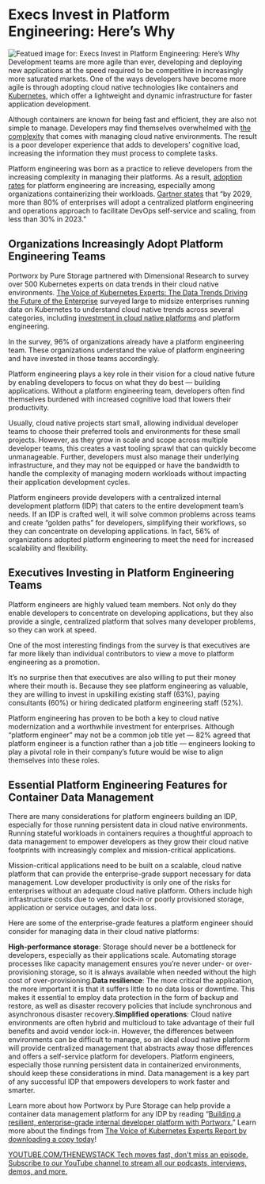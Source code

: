 # Execs Invest in Platform Engineering: Here’s Why
![Featued image for: Execs Invest in Platform Engineering: Here’s Why](https://cdn.thenewstack.io/media/2024/08/86ad09c3-execs-invest-platform-engineering-1024x576.jpg)
Development teams are more agile than ever, developing and deploying new applications at the speed required to be competitive in increasingly more saturated markets. One of the ways developers have become more agile is through adopting cloud native technologies like containers and [Kubernetes](https://roadmap.sh/kubernetes), which offer a lightweight and dynamic infrastructure for faster application development.

Although containers are known for being fast and efficient, they are also not simple to manage. Developers may find themselves overwhelmed with [the complexity](https://thenewstack.io/the-2023-state-of-kubernetes-in-production/) that comes with managing cloud native environments. The result is a poor developer experience that adds to developers’ cognitive load, increasing the information they must process to complete tasks.

Platform engineering was born as a practice to relieve developers from the increasing complexity in managing their platforms. As a result, [adoption rates](https://thenewstack.io/devops-has-won-long-live-the-platform-engineer/) for platform engineering are increasing, especially among organizations containerizing their workloads. [Gartner states](https://www.gartner.com/en/documents/5361263?utm_source=the+new+stack&utm_medium=referral&utm_content=inline-mention&utm_campaign=tns+platform) that “by 2029, more than 80% of enterprises will adopt a centralized platform engineering and operations approach to facilitate DevOps self-service and scaling, from less than 30% in 2023.”

## Organizations Increasingly Adopt Platform Engineering Teams
Portworx by Pure Storage partnered with Dimensional Research to survey over 500 Kubernetes experts on data trends in their cloud native environments. [The Voice of Kubernetes Experts: The Data Trends Driving the Future of the Enterprise](https://portworx.com/resources/voice-of-kubernetes-expert-report/) surveyed large to midsize enterprises running data on Kubernetes to understand cloud native trends across several categories, including [investment in cloud native platforms](https://thenewstack.io/enterprises-to-double-cloud-native-use-by-2029/) and platform engineering.

In the survey, 96% of organizations already have a platform engineering team. These organizations understand the value of platform engineering and have invested in those teams accordingly.

Platform engineering plays a key role in their vision for a cloud native future by enabling developers to focus on what they do best — building applications. Without a platform engineering team, developers often find themselves burdened with increased cognitive load that lowers their productivity.

Usually, cloud native projects start small, allowing individual developer teams to choose their preferred tools and environments for these small projects. However, as they grow in scale and scope across multiple developer teams, this creates a vast tooling sprawl that can quickly become unmanageable. Further, developers must also manage their underlying infrastructure, and they may not be equipped or have the bandwidth to handle the complexity of managing modern workloads without impacting their application development cycles.

Platform engineers provide developers with a centralized internal development platform (IDP) that caters to the entire development team’s needs. If an IDP is crafted well, it will solve common problems across teams and create “golden paths” for developers, simplifying their workflows, so they can concentrate on developing applications. In fact, 56% of organizations adopted platform engineering to meet the need for increased scalability and flexibility.

## Executives Investing in Platform Engineering Teams
Platform engineers are highly valued team members. Not only do they enable developers to concentrate on developing applications, but they also provide a single, centralized platform that solves many developer problems, so they can work at speed.

One of the most interesting findings from the survey is that executives are far more likely than individual contributors to view a move to platform engineering as a promotion.

It’s no surprise then that executives are also willing to put their money where their mouth is. Because they see platform engineering as valuable, they are willing to invest in upskilling existing staff (63%), paying consultants (60%) or hiring dedicated platform engineering staff (52%).

Platform engineering has proven to be both a key to cloud native modernization and a worthwhile investment for enterprises. Although “platform engineer” may not be a common job title yet — 82% agreed that platform engineer is a function rather than a job title — engineers looking to play a pivotal role in their company’s future would be wise to align themselves into these roles.

## Essential Platform Engineering Features for Container Data Management
There are many considerations for platform engineers building an IDP, especially for those running persistent data in cloud native environments. Running stateful workloads in containers requires a thoughtful approach to data management to empower developers as they grow their cloud native footprints with increasingly complex and mission-critical applications.

Mission-critical applications need to be built on a scalable, cloud native platform that can provide the enterprise-grade support necessary for data management. Low developer productivity is only one of the risks for enterprises without an adequate cloud native platform. Others include high infrastructure costs due to vendor lock-in or poorly provisioned storage, application or service outages, and data loss.

Here are some of the enterprise-grade features a platform engineer should consider for managing data in their cloud native platforms:

**High-performance storage**: Storage should never be a bottleneck for developers, especially as their applications scale. Automating storage processes like capacity management ensures you’re never under- or over-provisioning storage, so it is always available when needed without the high cost of over-provisioning.**Data resilience**: The more critical the application, the more important it is that it suffers little to no data loss or downtime. This makes it essential to employ data protection in the form of backup and restore, as well as disaster recovery policies that include synchronous and asynchronous disaster recovery.**Simplified operations**: Cloud native environments are often hybrid and multicloud to take advantage of their full benefits and avoid vendor lock-in. However, the differences between environments can be difficult to manage, so an ideal cloud native platform will provide centralized management that abstracts away those differences and offers a self-service platform for developers.
Platform engineers, especially those running persistent data in containerized environments, should keep these considerations in mind. Data management is a key part of any successful IDP that empowers developers to work faster and smarter.

Learn more about how Portworx by Pure Storage can help provide a container data management platform for any IDP by reading “[Building a resilient, enterprise-grade internal developer platform with Portworx.](https://portworx.com/blog/building-a-resilient-enterprise-grade-internal-developer-platform-with-portworx/)” Learn more about the findings from [The Voice of Kubernetes Experts Report by downloading a copy today](https://portworx.com/resources/voice-of-kubernetes-expert-report/)!

[
YOUTUBE.COM/THENEWSTACK
Tech moves fast, don't miss an episode. Subscribe to our YouTube
channel to stream all our podcasts, interviews, demos, and more.
](https://youtube.com/thenewstack?sub_confirmation=1)